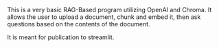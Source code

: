 This is a very basic RAG-Based program utilizing OpenAI and Chroma. It allows the user to upload a document, chunk and embed it, then ask questions based on the contents of the document.

It is meant for publication to streamlit.
